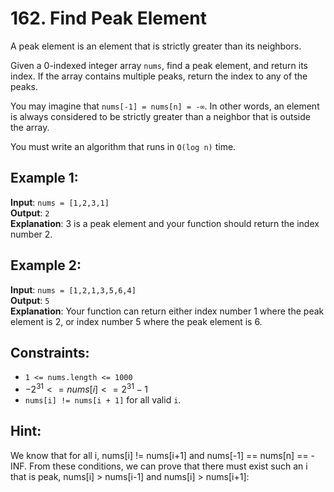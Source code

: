 # 162. Find Peak Element

A peak element is an element that is strictly greater than its neighbors.

Given a 0-indexed integer array `nums`, find a peak element, and return its index. If the array contains multiple peaks, return the index to any of the peaks.

You may imagine that `nums[-1] = nums[n] = -∞`. In other words, an element is always considered to be strictly greater than a neighbor that is outside the array.

You must write an algorithm that runs in `O(log n)` time.

## Example 1:

**Input**: `nums = [1,2,3,1]`  
**Output**: `2`  
**Explanation**: 3 is a peak element and your function should return the index number 2.

## Example 2:

**Input**: `nums = [1,2,1,3,5,6,4]`  
**Output**: `5`  
**Explanation**: Your function can return either index number 1 where the peak element is 2, or index number 5 where the peak element is 6.

## Constraints:

- `1 <= nums.length <= 1000`
- $-2^{31} <= nums[i] <= 2^{31} - 1$
- `nums[i] != nums[i + 1]` for all valid `i`.

## Hint:

We know that for all i, nums[i] != nums[i+1] and nums[-1] == nums[n] == -INF. From these conditions, we can prove that there must exist such an i that is peak, nums[i] > nums[i-1] and nums[i] > nums[i+1]:

